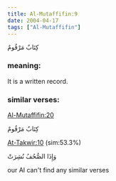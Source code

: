 ```yaml
---
title: Al-Mutaffifin:9
date: 2004-04-17
tags: ["Al-Mutaffifin"]
---
```

كِتَابٌ مَرْقُومٌ
### meaning: 
It is a written record.
### similar verses: 

[Al-Mutaffifin:20](/83/20)

كِتَابٌ مَرْقُومٌ

[At-Takwir:10](/81/10) (sim:53.3%)

وَإِذَا الصُّحُفُ نُشِرَتْ

our AI can't find any similar verses


